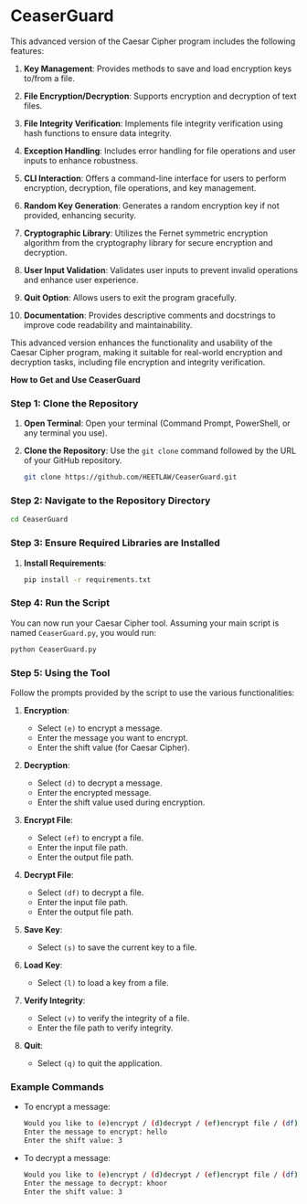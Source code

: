 # CeaserGuard


This advanced version of the Caesar Cipher program includes the following features:

1. **Key Management**: Provides methods to save and load encryption keys to/from a file.

2. **File Encryption/Decryption**: Supports encryption and decryption of text files.

3. **File Integrity Verification**: Implements file integrity verification using hash functions to ensure data integrity.

4. **Exception Handling**: Includes error handling for file operations and user inputs to enhance robustness.

5. **CLI Interaction**: Offers a command-line interface for users to perform encryption, decryption, file operations, and key management.

6. **Random Key Generation**: Generates a random encryption key if not provided, enhancing security.

7. **Cryptographic Library**: Utilizes the Fernet symmetric encryption algorithm from the cryptography library for secure encryption and decryption.

8. **User Input Validation**: Validates user inputs to prevent invalid operations and enhance user experience.

9. **Quit Option**: Allows users to exit the program gracefully.

10. **Documentation**: Provides descriptive comments and docstrings to improve code readability and maintainability.

This advanced version enhances the functionality and usability of the Caesar Cipher program, making it suitable for real-world encryption and decryption tasks, including file encryption and integrity verification.

**How to Get and Use CeaserGuard**

### Step 1: Clone the Repository

1. **Open Terminal**: Open your terminal (Command Prompt, PowerShell, or any terminal you use).

2. **Clone the Repository**: Use the `git clone` command followed by the URL of your GitHub repository.

    ```sh
    git clone https://github.com/HEETLAW/CeaserGuard.git
    ```

### Step 2: Navigate to the Repository Directory

```sh
cd CeaserGuard
```

### Step 3: Ensure Required Libraries are Installed

1. **Install Requirements**:

    ```sh
    pip install -r requirements.txt
    ```

### Step 4: Run the Script

You can now run your Caesar Cipher tool. Assuming your main script is named `CeaserGuard.py`, you would run:

```sh
python CeaserGuard.py
```

### Step 5: Using the Tool

Follow the prompts provided by the script to use the various functionalities:

1. **Encryption**:
    - Select `(e)` to encrypt a message.
    - Enter the message you want to encrypt.
    - Enter the shift value (for Caesar Cipher).

2. **Decryption**:
    - Select `(d)` to decrypt a message.
    - Enter the encrypted message.
    - Enter the shift value used during encryption.

3. **Encrypt File**:
    - Select `(ef)` to encrypt a file.
    - Enter the input file path.
    - Enter the output file path.

4. **Decrypt File**:
    - Select `(df)` to decrypt a file.
    - Enter the input file path.
    - Enter the output file path.

5. **Save Key**:
    - Select `(s)` to save the current key to a file.

6. **Load Key**:
    - Select `(l)` to load a key from a file.

7. **Verify Integrity**:
    - Select `(v)` to verify the integrity of a file.
    - Enter the file path to verify integrity.

8. **Quit**:
    - Select `(q)` to quit the application.

### Example Commands

- To encrypt a message: 
    ```sh
    Would you like to (e)encrypt / (d)decrypt / (ef)encrypt file / (df)decrypt file / (s)Save key / (l)load key / (v)verify integrity / (q)quit? e
    Enter the message to encrypt: hello
    Enter the shift value: 3
    ```

- To decrypt a message:
    ```sh
    Would you like to (e)encrypt / (d)decrypt / (ef)encrypt file / (df)decrypt file / (s)Save key / (l)load key / (v)verify integrity / (q)quit? d
    Enter the message to decrypt: khoor
    Enter the shift value: 3
    ```
